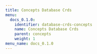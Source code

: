 ```yaml
---
title: Concepts Database Crds
menu:
  docs_0.1.0:
    identifier: database-crds-concepts
    name: Concepts Database Crds
    parent: concepts
    weight: 1
menu_name: docs_0.1.0
---
```

